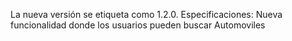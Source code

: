 La nueva versión se etiqueta como 1.2.0. 
Especificaciones:
Nueva funcionalidad donde los usuarios pueden buscar Automoviles